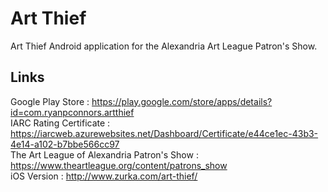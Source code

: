 # Art Thief
Art Thief Android application for the Alexandria Art League Patron's Show.

## Links
Google Play Store : https://play.google.com/store/apps/details?id=com.ryanpconnors.artthief <br>
IARC Rating Certificate : https://iarcweb.azurewebsites.net/Dashboard/Certificate/e44ce1ec-43b3-4e14-a102-b7bbe566cc97 <br>
The Art League of Alexandria Patron's Show : https://www.theartleague.org/content/patrons_show <br>
iOS Version : http://www.zurka.com/art-thief/ <br>
